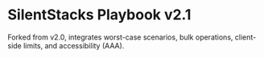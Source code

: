 # SilentStacks Playbook v2.1
Forked from v2.0, integrates worst-case scenarios, bulk operations, client-side limits, and accessibility (AAA).
